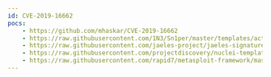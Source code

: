 ```yaml
---
id: CVE-2019-16662
pocs:
    - https://github.com/mhaskar/CVE-2019-16662
    - https://raw.githubusercontent.com/1N3/Sn1per/master/templates/active/CVE-2019-16662_-_rConfig_3.9.2_Remote_Code_Execution.sh
    - https://raw.githubusercontent.com/jaeles-project/jaeles-signatures/master/cves/rconfig-rce-cve-2019-16662.yaml
    - https://raw.githubusercontent.com/projectdiscovery/nuclei-templates/master/cves/CVE-2019-16662.yaml
    - https://raw.githubusercontent.com/rapid7/metasploit-framework/master/modules/exploits/unix/webapp/rconfig_install_cmd_exec.rb
---
```


